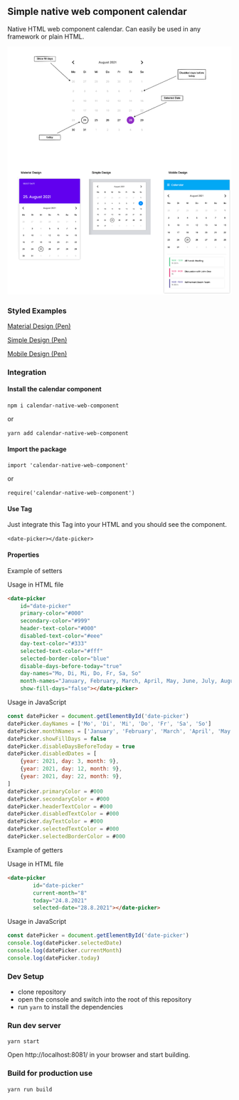 ## Simple native web component calendar

Native HTML web component calendar. Can easily be used in any framework or plain HTML.

![calendar explained](https://raw.githubusercontent.com/pguso/calendar-web-component/main/images/calendar.png)

### Styled Examples

[Material Design (Pen)](https://codepen.io/pguso/pen/mdwyWMJ)

[Simple Design (Pen)](https://codepen.io/pguso/pen/vYZEJJY)

[Mobile Design (Pen)](https://codepen.io/pguso/pen/VwWYzdw)

### Integration

#### Install the calendar component

```npm i calendar-native-web-component```

or 

```yarn add calendar-native-web-component```

#### Import the package 

```import 'calendar-native-web-component'```

or

```require('calendar-native-web-component')```

#### Use Tag

Just integrate this Tag into your HTML and you should see the component.

```<date-picker></date-picker>```

#### Properties

Example of setters

Usage in HTML file
```html
<date-picker
    id="date-picker"
    primary-color="#000"
    secondary-color="#999"
    header-text-color="#000"
    disabled-text-color="#eee"
    day-text-color="#333"
    selected-text-color="#fff"
    selected-border-color="blue"
    disable-days-before-today="true"
    day-names="Mo, Di, Mi, Do, Fr, Sa, So"
    month-names="January, February, March, April, May, June, July, August, September, October, November, December"
    show-fill-days="false"></date-picker>
```

Usage in JavaScript
```javascript
const datePicker = document.getElementById('date-picker')
datePicker.dayNames = ['Mo', 'Di', 'Mi', 'Do', 'Fr', 'Sa', 'So']
datePicker.monthNames = ['January', 'February', 'March', 'April', 'May', 'June', 'July', 'August', 'September', 'October', 'November', 'December']
datePicker.showFillDays = false
datePicker.disableDaysBeforeToday = true
datePicker.disabledDates = [
    {year: 2021, day: 3, month: 9},
    {year: 2021, day: 12, month: 9},
    {year: 2021, day: 22, month: 9},
]
datePicker.primaryColor = #000
datePicker.secondaryColor = #000
datePicker.headerTextColor = #000
datePicker.disabledTextColor = #000
datePicker.dayTextColor = #000
datePicker.selectedTextColor = #000
datePicker.selectedBorderColor = #000
```

Example of getters

Usage in HTML file
```html
<date-picker
        id="date-picker"
        current-month="8" 
        today="24.8.2021" 
        selected-date="28.8.2021"></date-picker>
```

Usage in JavaScript
```javascript
const datePicker = document.getElementById('date-picker')
console.log(datePicker.selectedDate)
console.log(datePicker.currentMonth)
console.log(datePicker.today)
```

### Dev Setup

- clone repository
- open the console and switch into the root of this repository
- run `yarn` to install the dependencies 

### Run dev server

``` yarn start ```

Open http://localhost:8081/ in your browser and start building.

### Build for production use

``` yarn run build ```
